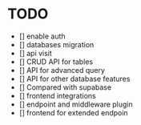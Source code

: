 # TODO

- [] enable auth
- [] databases migration
- [] api visit
- [] CRUD API for tables
- [] API for advanced query
- [] API for other database features
- [] Compared with supabase
- [] frontend integrations
- [] endpoint and middleware plugin
- [] frontend for extended endpoin